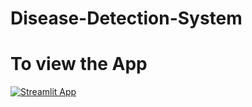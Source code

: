﻿# Disease-Detection-System
 # To view the App
[![Streamlit App](https://static.streamlit.io/badges/streamlit_badge_black_white.svg)](https://rishswish-disease-detection-system-app-35xxdb.streamlit.app/)
